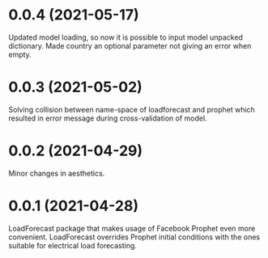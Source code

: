 # 0.0.4 (2021-05-17)
Updated model loading, so now it is possible to input model unpacked dictionary.
Made country an optional parameter not giving an error when empty.

# 0.0.3 (2021-05-02)

Solving collision between name-space of loadforecast and prophet which resulted in error
message during cross-validation of model.

# 0.0.2 (2021-04-29)

Minor changes in aesthetics.

# 0.0.1 (2021-04-28)

LoadForecast package that makes usage of Facebook Prophet even more convenient. 
LoadForecast overrides Prophet initial conditions with the ones suitable for 
electrical load forecasting.